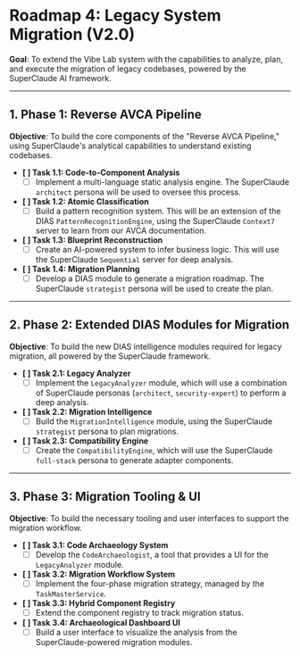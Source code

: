 # Roadmap 4: Legacy System Migration (V2.0)
**Goal**: To extend the Vibe Lab system with the capabilities to analyze, plan, and execute the migration of legacy codebases, powered by the SuperClaude AI framework.

---

## 1. Phase 1: Reverse AVCA Pipeline

**Objective**: To build the core components of the "Reverse AVCA Pipeline," using SuperClaude's analytical capabilities to understand existing codebases.

*   **[ ] Task 1.1: Code-to-Component Analysis**
    *   [ ] Implement a multi-language static analysis engine. The SuperClaude `architect` persona will be used to oversee this process.
*   **[ ] Task 1.2: Atomic Classification**
    *   [ ] Build a pattern recognition system. This will be an extension of the DIAS `PatternRecognitionEngine`, using the SuperClaude `Context7` server to learn from our AVCA documentation.
*   **[ ] Task 1.3: Blueprint Reconstruction**
    *   [ ] Create an AI-powered system to infer business logic. This will use the SuperClaude `Sequential` server for deep analysis.
*   **[ ] Task 1.4: Migration Planning**
    *   [ ] Develop a DIAS module to generate a migration roadmap. The SuperClaude `strategist` persona will be used to create the plan.

---

## 2. Phase 2: Extended DIAS Modules for Migration

**Objective**: To build the new DIAS intelligence modules required for legacy migration, all powered by the SuperClaude framework.

*   **[ ] Task 2.1: Legacy Analyzer**
    *   [ ] Implement the `LegacyAnalyzer` module, which will use a combination of SuperClaude personas (`architect`, `security-expert`) to perform a deep analysis.
*   **[ ] Task 2.2: Migration Intelligence**
    *   [ ] Build the `MigrationIntelligence` module, using the SuperClaude `strategist` persona to plan migrations.
*   **[ ] Task 2.3: Compatibility Engine**
    *   [ ] Create the `CompatibilityEngine`, which will use the SuperClaude `full-stack` persona to generate adapter components.

---

## 3. Phase 3: Migration Tooling & UI

**Objective**: To build the necessary tooling and user interfaces to support the migration workflow.

*   **[ ] Task 3.1: Code Archaeology System**
    *   [ ] Develop the `CodeArchaeologist`, a tool that provides a UI for the `LegacyAnalyzer` module.
*   **[ ] Task 3.2: Migration Workflow System**
    *   [ ] Implement the four-phase migration strategy, managed by the `TaskMasterService`.
*   **[ ] Task 3.3: Hybrid Component Registry**
    *   [ ] Extend the component registry to track migration status.
*   **[ ] Task 3.4: Archaeological Dashboard UI**
    *   [ ] Build a user interface to visualize the analysis from the SuperClaude-powered migration modules.
